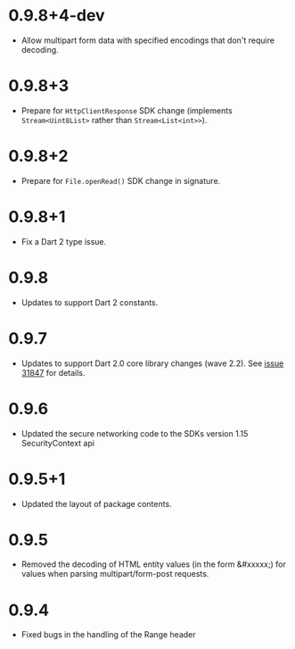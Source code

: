 # 0.9.8+4-dev

* Allow multipart form data with specified encodings that don't require
  decoding.

# 0.9.8+3

* Prepare for `HttpClientResponse` SDK change (implements `Stream<Uint8List>`
  rather than `Stream<List<int>>`).

# 0.9.8+2

* Prepare for `File.openRead()` SDK change in signature.

# 0.9.8+1

* Fix a Dart 2 type issue.

# 0.9.8

* Updates to support Dart 2 constants.

# 0.9.7

* Updates to support Dart 2.0 core library changes (wave
  2.2). See [issue 31847][sdk#31847] for details.

  [sdk#31847]: https://github.com/dart-lang/sdk/issues/31847

# 0.9.6

* Updated the secure networking code to the SDKs version 1.15 SecurityContext api

# 0.9.5+1

* Updated the layout of package contents.

# 0.9.5

* Removed the decoding of HTML entity values (in the form &#xxxxx;) for
  values when parsing multipart/form-post requests.

# 0.9.4

* Fixed bugs in the handling of the Range header
